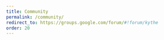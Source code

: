 ```yaml
---
title: Community
permalink: /community/
redirect_to: https://groups.google.com/forum/#!forum/kythe
order: 20
---
```

